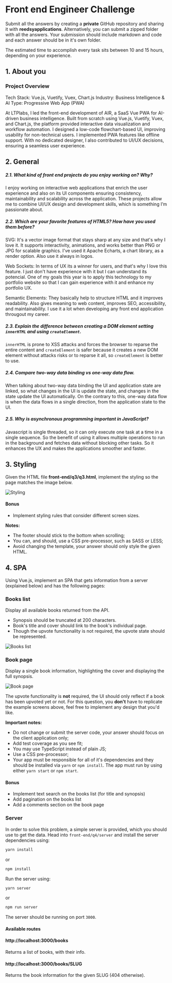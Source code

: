# Front end Engineer Challenge

Submit all the answers by creating a **private** GitHub repository and sharing it with **reedsyapplications**. Alternatively, you can submit a zipped folder with all the answers.
Your submission should include markdown and code and each answer should be in it's own folder.

The estimated time to accomplish every task sits between 10 and 15 hours, depending on your experience.


## 1. About you

### Project Overview

Tech Stack: Vue.js, Vuetify, Vuex, Chart.js
Industry: Business Intelligence & AI
Type: Progressive Web App (PWA)

At LTPlabs, I led the front-end development of AIR, a SaaS Vue PWA for AI-driven business intelligence. Built from scratch using Vue.js, Vuetify, Vuex, and Chart.js, the platform provided interactive data visualization and workflow automation. I designed a low-code flowchart-based UI, improving usability for non-technical users. I implemented PWA features like offline support. With no dedicated designer, I also contributed to UI/UX decisions, ensuring a seamless user experience.


## 2. General

##### 2.1. What kind of front end projects do you enjoy working on? Why?

I enjoy working on interactive web applications that enrich the user experience and also on its UI components ensuring consistency, maintainability and scalability across the application. These projects allow me to combine UI/UX design and development skills, which is something I’m passionate about.

##### 2.2. Which are your favorite features of HTML5? How have you used them before?

SVG: It's a vector image format that stays sharp at any size and that's why I love it. It supports interactivity, animations, and works better than PNG or JPG for scalable graphics. I've used it Apache Echarts, a chart library, as a render option. Also use it always in logos.

Web Sockets: In terms of UX its a winner for users, and that's why I love this feature. I just don't have experience with it but I can understand its potencial. One of my goals this year is to apply this technology to my portfolio website so that I can gain experience with it and enhance my portfolio UX.

Semantic Elements: They basically help to structure HTML and it improves readability. Also gives meaning to web content, improves SEO, accessibility, and maintainability. I use it a lot when developing any front end application througout my career.

##### 2.3. Explain the difference between creating a DOM element setting `innerHTML` and using `createElement`.

`innerHTML` is prone to XSS attacks and forces the browser to reparse the entire content and `createElement` is safer because it creates a new DOM element without attacks risks or to reparse it all, so `createElement` is better to use. 

##### 2.4. Compare two-way data binding vs one-way data flow.

When talking about two-way data binding the UI and application state are linked, so what changes in the UI is update the state, and changes in the state update the UI automatically. On the contrary to this, one-way data flow is when the data flows in a single direction, from the application state to the UI.

##### 2.5. Why is asynchronous programming important in JavaScript?
Javascript is single threaded, so it can only execute one task at a time in a single sequence. So the benefit of using it allows multiple operations to run in the background and fetches data without blocking other tasks. So it enhances the UX and makes the applications smoother and faster.

## 3. Styling

Given the HTML file **front-end/q3/q3.html**, implement the styling so the page matches the image below.

![Styling](./front-end/q3/images/result.jpg "Styling")

#### Bonus
- Implement styling rules that consider different screen sizes.

**Notes:**
- The footer should stick to the bottom when scrolling;
- You can, and should, use a CSS pre-processor, such as SASS or LESS;
- Avoid changing the template, your answer should only style the given HTML.


## 4. SPA

Using Vue.js, implement an SPA that gets information from a server (explained below) and has the following pages:


### Books list

Display all available books returned from the API.
- Synopsis should be truncated at 200 characters.
- Book's title and cover should link to the book's individual page.
- Though the upvote functionality is not required, the upvote state should be represented.

![Books list](./front-end/q4/images/books-list.png "Books list")


### Book page

Display a single book information, highlighting the cover and displaying the full synopsis.

![Book page](./front-end/q4/images/book.png "Book page")

The upvote functionality is **not** required, the UI should only reflect if a book has been upvoted yet or not.
For this question, you **don't** have to replicate the example screens above, feel free to implement any design that you'd like.


**Important notes:**
- Do not change or submit the server code, your answer should focus on the client application only;
- Add test coverage as you see fit;
- You may use TypeScript instead of plain JS;
- Use a CSS pre-processor;
- Your app must be responsible for all of it's dependencies and they should be installed via `yarn` or `npm install`. The app must run by using either `yarn start` or `npm start`.


#### Bonus

- Implement text search on the books list (for title and synopsis)
- Add pagination on the books list
- Add a comments section on the book page


### Server

In order to solve this problem, a simple server is provided, which you should use to get the data.
Head into `front-end/q4/server` and install the server dependencies using:

```bash
yarn install
```

or

```bash
npm install
```

Run the server using:

```bash
yarn server
```

or

```bash
npm run server
```

The server should be running on port `3000`.

#### Available routes

#### http://localhost:3000/books

Returns a list of books, with their info.

#### http://localhost:3000/books/SLUG

Returns the book information for the given SLUG (404 otherwise).
